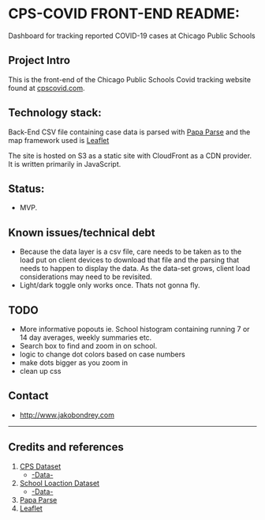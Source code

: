 # CPS-COVID FRONT-END README:
Dashboard for tracking reported COVID-19 cases at Chicago Public Schools

## Project Intro

This is the front-end of the Chicago Public Schools Covid tracking website found at [cpscovid.com](https://cpscovid.com).

<!-- The repository for the back-end can be found [here]() -->

## Technology stack: 
  
Back-End CSV file containing case data is parsed with [Papa Parse]() and the map framework used is [Leaflet]()

The site is hosted on S3 as a static site with CloudFront as a CDN provider. It is written primarily in JavaScript.

## Status:  
- MVP.

## Known issues/technical debt
- Because the data layer is a csv file, care needs to be taken as to the load put on client devices to download that file and the parsing that needs to happen to display the data. As the data-set grows, client load considerations may need to be revisited.
- Light/dark toggle only works once. Thats not gonna fly. 


## TODO
- More informative popouts ie. School histogram containing running 7 or 14 day averages, weekly summaries etc.
- Search box to find and zoom in on school.
- logic to change dot colors based on case numbers
- make dots bigger as you zoom in
- clean up css


## Contact
- http://www.jakobondrey.com


----

## Credits and references

1. [CPS Dataset](https://www.cps.edu/school-reopening-2020/)
    -   [-Data-](https://docs.google.com/spreadsheets/d/1dMtr8hhhKjPyyNg7i6V52iMQXEqa67E9iAmECeOqZ6c)
2. [School Loaction Dataset](https://catalog.data.gov/organization/86c0c3d9-3826-47ab-a773-6924b858dd04?groups=local&tags=cps) 
    - [-Data-](https://data.cityofchicago.org/api/views/d2h8-2upd/rows.csv?accessType=DOWNLOAD)
3. [Papa Parse]()
4. [Leaflet]()
